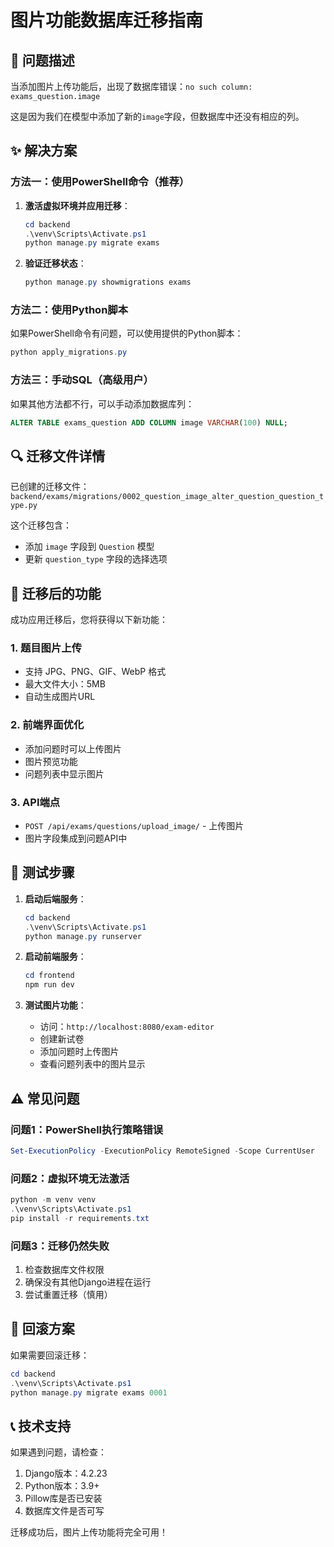 # 图片功能数据库迁移指南

## 🎯 问题描述

当添加图片上传功能后，出现了数据库错误：`no such column: exams_question.image`

这是因为我们在模型中添加了新的`image`字段，但数据库中还没有相应的列。

## ✨ 解决方案

### 方法一：使用PowerShell命令（推荐）

1. **激活虚拟环境并应用迁移**：
   ```powershell
   cd backend
   .\venv\Scripts\Activate.ps1
   python manage.py migrate exams
   ```

2. **验证迁移状态**：
   ```powershell
   python manage.py showmigrations exams
   ```

### 方法二：使用Python脚本

如果PowerShell命令有问题，可以使用提供的Python脚本：

```powershell
python apply_migrations.py
```

### 方法三：手动SQL（高级用户）

如果其他方法都不行，可以手动添加数据库列：

```sql
ALTER TABLE exams_question ADD COLUMN image VARCHAR(100) NULL;
```

## 🔍 迁移文件详情

已创建的迁移文件：`backend/exams/migrations/0002_question_image_alter_question_question_type.py`

这个迁移包含：
- 添加 `image` 字段到 `Question` 模型
- 更新 `question_type` 字段的选择选项

## 📝 迁移后的功能

成功应用迁移后，您将获得以下新功能：

### 1. **题目图片上传**
- 支持 JPG、PNG、GIF、WebP 格式
- 最大文件大小：5MB
- 自动生成图片URL

### 2. **前端界面优化**
- 添加问题时可以上传图片
- 图片预览功能
- 问题列表中显示图片

### 3. **API端点**
- `POST /api/exams/questions/upload_image/` - 上传图片
- 图片字段集成到问题API中

## 🧪 测试步骤

1. **启动后端服务**：
   ```powershell
   cd backend
   .\venv\Scripts\Activate.ps1
   python manage.py runserver
   ```

2. **启动前端服务**：
   ```powershell
   cd frontend
   npm run dev
   ```

3. **测试图片功能**：
   - 访问：`http://localhost:8080/exam-editor`
   - 创建新试卷
   - 添加问题时上传图片
   - 查看问题列表中的图片显示

## ⚠️ 常见问题

### 问题1：PowerShell执行策略错误
```powershell
Set-ExecutionPolicy -ExecutionPolicy RemoteSigned -Scope CurrentUser
```

### 问题2：虚拟环境无法激活
```powershell
python -m venv venv
.\venv\Scripts\Activate.ps1
pip install -r requirements.txt
```

### 问题3：迁移仍然失败
1. 检查数据库文件权限
2. 确保没有其他Django进程在运行
3. 尝试重置迁移（慎用）

## 🔄 回滚方案

如果需要回滚迁移：

```powershell
cd backend
.\venv\Scripts\Activate.ps1
python manage.py migrate exams 0001
```

## 📞 技术支持

如果遇到问题，请检查：
1. Django版本：4.2.23
2. Python版本：3.9+
3. Pillow库是否已安装
4. 数据库文件是否可写

迁移成功后，图片上传功能将完全可用！
